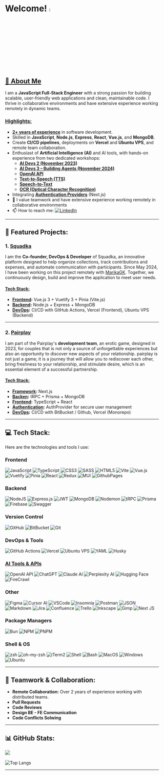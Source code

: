 # Welcome! <img src="https://media.giphy.com/media/hvRJCLFzcasrR4ia7z/giphy.gif" width="5%">

## [💼 About Me](pplx://action/followup)
I am a **JavaScript Full-Stack Engineer** with a strong passion for building scalable, user-friendly web applications and clean, maintainable code. I thrive in collaborative environments and have extensive experience working remotely in dynamic teams.

### [Highlights:](pplx://action/followup)
- **[2+ years of experience](pplx://action/followup)** in software development.
- Skilled in **JavaScript**, **Node.js**, **Express**, **React**, **Vue.js**, and **MongoDB**.
- Create **CI/CD pipelines**, deployments on **Vercel** and **Ubuntu VPS**, and remote team collaboration.
- Enthusiast of **Artificial Intelligence (AI)** and AI tools, with hands-on experience from two dedicated workshops:  
  - **[AI Devs 2 (November 2023)](pplx://action/followup)**  
  - **[AI Devs 3 – Building Agents (November 2024)](pplx://action/followup)**
  - **[OpenAI API](pplx://action/followup)**  
  - **[Text-to-Speech (TTS)](pplx://action/followup)**  
  - **[Speech-to-Text](pplx://action/followup)**  
  - **[OCR (Optical Character Recognition)](pplx://action/followup)** 
- Integrating **[Authentication Providers](pplx://action/followup)** (Next.js)
- 🤝 I value teamwork and have extensive experience working remotely in collaborative environments  
- 📫 How to reach me: [![LinkedIn](https://img.shields.io/badge/LinkedIn-%230077B5.svg?logo=linkedin&logoColor=white)](https://linkedin.com/in/marcin-bołtruczyk-664853273/)

---

## 🚀 Featured Projects:
### 1. [Squadka](https://squadka.pl)
I am the **Co-founder, DevOps & Developer** of Squadka, an innovative platform designed to help organize collections, track contributions and expenses, and automate communication with participants. Since May 2024, I have been working on this project remotely with [MarikaGK](https://github.com/MarikaGK). Together, we continuously design, build and improve the application to meet user needs.

#### [Tech Stack:](pplx://action/followup)
- **[Frontend](pplx://action/followup):** Vue.js 3 + Vuetify 3 + Pinia (Vite.js)  
- **[Backend](pplx://action/followup):** Node.js + Express + MongoDB  
- **[DevOps](pplx://action/followup):** CI/CD with GitHub Actions, Vercel (Frontend), Ubuntu VPS (Backend)  

---

### 2. [Pairplay](https://pairplay.fun)
I am part of the Pairplay's **development team**, an erotic game, designed in 2023, for couples that is not only a source of unforgettable experiences but also an opportunity to discover new aspects of your relationship. pairplay is not just a game; it is a journey that will allow you to rediscover each other, bring freshness to your relationship, and stimulate desire, which is an essential element of a successful partnership.

#### [Tech Stack:](pplx://action/followup)
- **[Framework](pplx://action/followup):** Next.js  
- **[Backen](pplx://action/followup):** tRPC + Prisma + MongoDB  
- **[Frontend](pplx://action/followup):** TypeScript + React  
- **[Authentication](pplx://action/followup):** AuthProvider for secure user management 
- **[DevOps](pplx://action/followup):** CI/CD with BitBucket / Github, Vercel (Monorepo)

---


## 💻 Tech Stack:
Here are the technologies and tools I use:

### Frontend
![JavaScript](https://img.shields.io/badge/javascript-%23323330.svg?style=for-the-badge&logo=javascript&logoColor=%23F7DF1E) 
![TypeScript](https://img.shields.io/badge/TypeScript-%23007ACC.svg?style=for-the-badge&logo=typescript&logoColor=white)
![CSS3](https://img.shields.io/badge/css3-%231572B6.svg?style=for-the-badge&logo=css3&logoColor=white) 
![SASS](https://img.shields.io/badge/SASS-hotpink.svg?style=for-the-badge&logo=SASS&logoColor=white) 
![HTML5](https://img.shields.io/badge/html5-%23E34F26.svg?style=for-the-badge&logo=html5&logoColor=white) 
![Vite](https://img.shields.io/badge/vite-%23646CFF.svg?style=for-the-badge&logo=vite&logoColor=white) 
![Vue.js](https://img.shields.io/badge/Vue.js-%234FC08D.svg?style=for-the-badge&logo=vuedotjs&logoColor=white)
![Vuetify](https://img.shields.io/badge/Vuetify-%231867C0.svg?style=for-the-badge&logo=vuetify&logoColor=white)
![Pinia](https://img.shields.io/badge/Pinia-%23EFD535.svg?style=for-the-badge&logo=pinia&logoColor=black)
![React](https://img.shields.io/badge/React-%2361DAFB.svg?style=for-the-badge&logo=react&logoColor=white)
![Redux](https://img.shields.io/badge/redux-%23593d88.svg?style=for-the-badge&logo=redux&logoColor=white) 
![MUI](https://img.shields.io/badge/MUI-%230081CB.svg?style=for-the-badge&logo=mui&logoColor=white) 
![GithubPages](https://img.shields.io/badge/github%20pages-121013?style=for-the-badge&logo=github&logoColor=white) 

### Backend
![NodeJS](https://img.shields.io/badge/Node.js-%236DA55F.svg?style=for-the-badge&logo=node.js&logoColor=white)
![Express.js](https://img.shields.io/badge/Express.js-%23404D59.svg?style=for-the-badge&logo=express&logoColor=%2361DAFB)
![JWT](https://img.shields.io/badge/JWT-black?style=for-the-badge&logo=JSON%20web%20tokens) 
![MongoDB](https://img.shields.io/badge/MongoDB-%234ea94b.svg?style=for-the-badge&logo=mongodb&logoColor=white)
![Nodemon](https://img.shields.io/badge/NODEMON-%23323330.svg?style=for-the-badge&logo=nodemon&logoColor=%BBDEAD) 
![tRPC](https://img.shields.io/badge/tRPC-%23000000.svg?style=for-the-badge&logo=trpc&logoColor=%23FFFFFF)
![Prisma](https://img.shields.io/badge/Prisma-%232D3748.svg?style=for-the-badge&logo=prisma&logoColor=%23FFFFFF)
![Firebase](https://img.shields.io/badge/firebase-%23039BE5.svg?style=for-the-badge&logo=firebase) 
![Swagger](https://img.shields.io/badge/Swagger-%2385EA2D.svg?style=for-the-badge&logo=swagger&logoColor=%23FFFFFF)

### Version Control
![GitHub](https://img.shields.io/badge/GitHub-%23181717.svg?style=for-the-badge&logo=github&logoColor=%23FFFFFF)
![BitBucket](https://img.shields.io/badge/BitBucket-blue?style=for-the-badge&logo=bitbucket&logoColor=%23FFFFFF)
![Git](https://img.shields.io/badge/Git-F05032?style=for-the-badge&logo=git&logoColor=%23FFFFFF)

### DevOps & Tools
![GitHub Actions](https://img.shields.io/badge/GitHub%20Actions-%232088FF.svg?style=for-the-badge&logo=githubactions&logoColor=white)
![Vercel](https://img.shields.io/badge/Vercel-%23000000.svg?style=for-the-badge&logo=vercel&logoColor=white)
![Ubuntu VPS](https://img.shields.io/badge/VPS-Ubuntu-E95420?style=for-the-badge&logo=ubuntu&logoColor=white)
![YAML](https://img.shields.io/badge/YAML-%23000000.svg?style=for-the-badge&logo=yaml&logoColor=%23FFFFFF)
![Husky](https://img.shields.io/badge/Husky-%232C3E50.svg?style=for-the-badge&logo=npm&logoColor=%23FFFFFF)

### [AI Tools & APIs](pplx://action/followup)
![OpenAI API](https://img.shields.io/badge/OpenAI%20API-%2312100E.svg?style=for-the-badge&logo=openai&logoColor=%23FFFFFF)
![ChatGPT](https://img.shields.io/badge/ChatGPT-%2347A248.svg?style=for-the-badge&logo=openai&logoColor=%23FFFFFF)
![Claude AI](https://img.shields.io/badge/Claude%20AI-black?style=for-the-badge)
![Perplexity AI](https://img.shields.io/badge/Perplexity%20AI-blue?style=for-the-badge)
![Hugging Face](https://img.shields.io/badge/Hugging%20Face-%23FFCC33.svg?style=for-the-badge&logo=huggingface&logoColor=%23FFFFFF)
![FireCrawl](https://img.shields.io/badge/FireCrawl-orange?style=for-the-badge)

### Other
![Figma](https://img.shields.io/badge/figma-%23F24E1E.svg?style=for-the-badge&logo=figma&logoColor=white) 
![Cursor AI](https://img.shields.io/badge/Cursor%20AI-black?style=for-the-badge)
![VSCode](https://img.shields.io/badge/VSCode-%23007ACC.svg?style=for-the-badge&logo=visualstudiocode&logoColor=%23FFFFFF) 
![Insomnia](https://img.shields.io/badge/Insomnia-black?style=for-the-badge&logo=insomnia&logoColor=5849BE) 
![Postman](https://img.shields.io/badge/Postman-FF6C37?style=for-the-badge&logo=postman&logoColor=white) 
![JSON](https://img.shields.io/badge/JSON-%23000000.svg?style=for-the-badge&logo=json&logoColor=%23FFFFFF)
![Markdown](https://img.shields.io/badge/markdown-%23000000.svg?style=for-the-badge&logo=markdown&logoColor=white) 
![Jira](https://img.shields.io/badge/jira-%230A0FFF.svg?style=for-the-badge&logo=jira&logoColor=white) 
![Confluence](https://img.shields.io/badge/confluence-%23172BF4.svg?style=for-the-badge&logo=confluence&logoColor=white)
![Trello](https://img.shields.io/badge/Trello-%23026AA7.svg?style=for-the-badge&logo=Trello&logoColor=white) 
![Inkscape](https://img.shields.io/badge/Inkscape-e0e0e0?style=for-the-badge&logo=inkscape&logoColor=080A13) 
![Gimp](https://img.shields.io/badge/Gimp-657D8B?style=for-the-badge&logo=gimp&logoColor=FFFFFF) 
![Next JS](https://img.shields.io/badge/Next-black?style=for-the-badge&logo=next.js&logoColor=white)  

### Package Managers
![Bun](https://img.shields.io/badge/Bun-%23000000.svg?style=for-the-badge&logo=bun&logoColor=white) 
![NPM](https://img.shields.io/badge/NPM-%23CB3837.svg?style=for-the-badge&logo=npm&logoColor=white) 
![PNPM](https://img.shields.io/badge/pnpm-%234a4a4a.svg?style=for-the-badge&logo=pnpm&logoColor=f69220)

### Shell & OS
![zsh](https://img.shields.io/badge/zsh-%23181717.svg?style=for-the-badge&logo=zsh&logoColor=%23FFFFFF)
![oh-my-zsh](https://img.shields.io/badge/oh_my_zsh-%23181717.svg?style=for-the-badge&logo=zsh&logoColor=%23FFFFFF)
![iTerm2](https://img.shields.io/badge/iTerm2-black?style=for-the-badge)
![Shell](https://img.shields.io/badge/Shell-black?style=for-the-badge) 
![Bash](https://img.shields.io/badge/Bash-%234EAA25.svg?style=for-the-badge)
![MacOS](https://img.shields.io/badge/MacOS-%23000000.svg?style=for-the-badge&logo=apple&logoColor=%23FFFFFF)
![Windows](https://img.shields.io/badge/Windows-%230078D6.svg?style=for-the-badge&logo=windows11&logoColor=%23FFFFFF)
![Ubuntu](https://img.shields.io/badge/Ubuntu-%23E95420.svg?style=for-the-badge&logo=ubuntu&logoColor=white)

---

## 🤝 Teamwork & Collaboration:
- **Remote Collaboration:** Over 2 years of experience working with distributed teams.  
- **Pull Requests**
- **Code Reviews** 
- **Design BE - FE Communication** 
- **Code Conflicts Solwing** 

---

## 📊 GitHub Stats: <img src="https://komarev.com/ghpvc/?username=MarcinBolt&style=square&color=blue" alt=""/>
![](https://github-readme-streak-stats.herokuapp.com/?user=MarcinBolt&theme=transparent&hide_border=true)  
<br/>
![Top Langs](https://github-readme-stats.vercel.app/api/top-langs/?username=MarcinBolt&theme=transparent&hide_border=true&include_all_commits=true&count_private=true&layout=donut)

---
